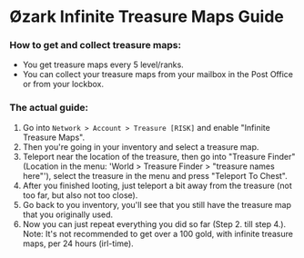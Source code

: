 # Øzark Infinite Treasure Maps Guide

### How to get and collect treasure maps:
- You get treasure maps every 5 level/ranks.
- You can collect your treasure maps from your mailbox in the Post Office or from your lockbox.

### The actual guide:
1. Go into `Network > Account > Treasure [RISK]` and enable "Infinite Treasure Maps".
2. Then you're going in your inventory and select a treasure map.
3. Teleport near the location of the treasure, then go into "Treasure Finder" (Location in the menu: 'World > Treasure Finder > "treasure names here"'), select the treasure in the menu and press "Teleport To Chest".
4. After you finished looting, just teleport a bit away from the treasure (not too far, but also not too close).
5. Go back to you inventory, you'll see that you still have the treasure map that you originally used.
6. Now you can just repeat everything you did so far (Step 2. till step 4.).
Note: It's not recommended to get over a 100 gold, with infinite treasure maps, per 24 hours (irl-time).